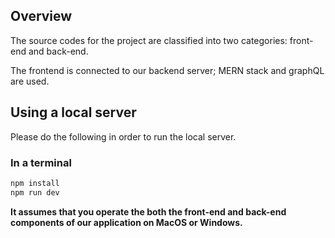 ## Overview

The source codes for the project are classified into two categories: front-end and back-end.

The frontend is connected to our backend server; MERN stack and graphQL are used.

##  Using a local server
Please do the following in order to run the local server.
### In a terminal
```bash
npm install
npm run dev
```
**It assumes that you operate the both the front-end and back-end components of our application on MacOS or Windows.**
